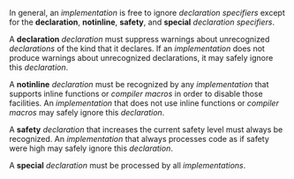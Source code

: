 
 



In general, an *implementation* is free to ignore *declaration specifiers* except for the **declaration**, **notinline**, **safety**, and **special** *declaration specifiers*. 



A **declaration** *declaration* must suppress warnings about unrecognized *declarations* of the kind that it declares. If an *implementation* does not produce warnings about unrecognized declarations, it may safely ignore this *declaration*. 



A **notinline** *declaration* must be recognized by any *implementation* that supports inline functions or *compiler macros* in order to disable those facilities. An *implementation* that does not use inline functions or *compiler macros* may safely ignore this *declaration*. 



A **safety** *declaration* that increases the current safety level must always be recognized. An *implementation* that always processes code as if safety were high may safely ignore this *declaration*. 



A **special** *declaration* must be processed by all *implementations*. 



